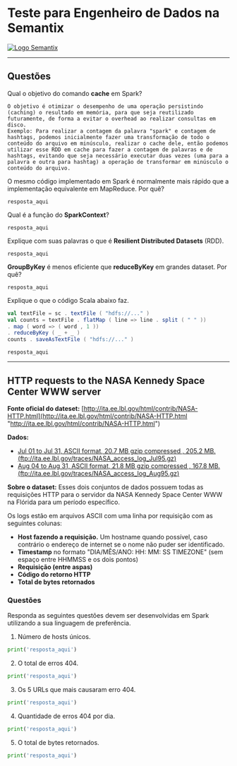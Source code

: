 # Teste para Engenheiro de Dados na Semantix

[![Logo Semantix](https://github.com/paaarx/semantix/blob/master/semantix_logo.jpg "Logo Semantix")](https://github.com/paaarx/semantix/blob/master/semantix_logo.jpg "Logo Semantix")

------------

## Questões

Qual o objetivo do comando **cache** em Spark?
```
O objetivo é otimizar o desempenho de uma operação persistindo (caching) o resultado em memória, para que seja reutilizado futuramente, de forma a evitar o overhead ao realizar consultas em disco.
Exemplo: Para realizar a contagem da palavra "spark" e contagem de hashtags, podemos inicialmente fazer uma transformação de todo o conteúdo do arquivo em minúsculo, realizar o cache dele, então podemos utilizar esse RDD em cache para fazer a contagem de palavras e de hashtags, evitando que seja necessário executar duas vezes (uma para a palavra e outra para hashtag) a operação de transformar em minúsculo o conteúdo do arquivo.
```

O mesmo código implementado em Spark é normalmente mais rápido que a implementação equivalente em MapReduce. Por quê?
```
resposta_aqui
```

Qual é a função do **SparkContext**?
```
resposta_aqui
```

Explique com suas palavras o que é **Resilient Distributed Datasets** (RDD).
```
resposta_aqui
```

**GroupByKey** é menos eficiente que **reduceByKey** em grandes dataset. Por quê?
```
resposta_aqui
```

Explique o que o código Scala abaixo faz.
```scala
val textFile = sc . textFile ( "hdfs://..." )
val counts = textFile . flatMap ( line => line . split ( " " ))
. map ( word => ( word , 1 ))
. reduceByKey ( _ + _ )
counts . saveAsTextFile ( "hdfs://..." )
```

```
resposta_aqui
```

------------

## HTTP requests to the NASA Kennedy Space Center WWW server

**Fonte oficial do dateset:** [http://ita.ee.lbl.gov/html/contrib/NASA-HTTP.html](http://ita.ee.lbl.gov/html/contrib/NASA-HTTP.html "http://ita.ee.lbl.gov/html/contrib/NASA-HTTP.html")

**Dados:**
- [Jul 01 to Jul 31, ASCII format, 20.7 MB gzip compressed , 205.2 MB. (ftp://ita.ee.lbl.gov/traces/NASA_access_log_Jul95.gz)](ftp://ita.ee.lbl.gov/traces/NASA_access_log_Jul95.gz "Jul 01 to Jul 31, ASCII format, 20.7 MB gzip compressed , 205.2 MB.")
- [Aug 04 to Aug 31, ASCII format, 21.8 MB gzip compressed , 167.8 MB. (ftp://ita.ee.lbl.gov/traces/NASA_access_log_Aug95.gz)](ftp://ita.ee.lbl.gov/traces/NASA_access_log_Aug95.gz "Aug 04 to Aug 31, ASCII format, 21.8 MB gzip compressed , 167.8 MB.")

**Sobre o dataset:** Esses dois conjuntos de dados possuem todas as requisições HTTP para o servidor da NASA Kennedy Space Center WWW na Flórida para um período específico.

Os logs estão em arquivos ASCII com uma linha por requisição com as seguintes colunas:
- **Host fazendo a requisição.** Um hostname quando possível, caso contrário o endereço de internet se o nome não puder ser identificado.
- **Timestamp** no formato "DIA/MÊS/ANO: HH: MM: SS TIMEZONE" (sem espaço entre HHMMSS e os dois pontos)
- **Requisição (entre aspas)**
- **Código do retorno HTTP**
- **Total de bytes retornados**

### Questões
Responda as seguintes questões devem ser desenvolvidas em Spark utilizando a sua linguagem de preferência.

1. Número de hosts únicos.
```python
print('resposta_aqui')
```

2. O total de erros 404.
```python
print('resposta_aqui')
```

3. Os 5 URLs que mais causaram erro 404.
```python
print('resposta_aqui')
```

4. Quantidade de erros 404 por dia.
```python
print('resposta_aqui')
```

5. O total de bytes retornados.
```python
print('resposta_aqui')
```
